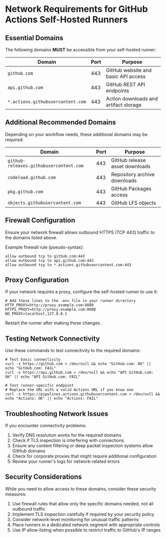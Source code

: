 # Network Requirements for GitHub Actions Self-Hosted Runners

## Essential Domains

The following domains **MUST** be accessible from your self-hosted runner:

| Domain | Port | Purpose |
|--------|------|--------|
| `github.com` | 443 | GitHub website and basic API access |
| `api.github.com` | 443 | GitHub REST API endpoints |
| `*.actions.githubusercontent.com` | 443 | Action downloads and artifact storage |

## Additional Recommended Domains

Depending on your workflow needs, these additional domains may be required:

| Domain | Port | Purpose |
|--------|------|--------|
| `github-releases.githubusercontent.com` | 443 | GitHub release asset downloads |
| `codeload.github.com` | 443 | Repository archive downloads |
| `pkg.github.com` | 443 | GitHub Packages access |
| `objects.githubusercontent.com` | 443 | GitHub LFS objects |

## Firewall Configuration

Ensure your network firewall allows outbound HTTPS (TCP 443) traffic to the domains listed above.

Example firewall rule (pseudo-syntax):
```
allow outbound tcp to github.com:443
allow outbound tcp to api.github.com:443
allow outbound tcp to *.actions.githubusercontent.com:443
```

## Proxy Configuration

If your network requires a proxy, configure the self-hosted runner to use it:

```shell
# Add these lines to the .env file in your runner directory
HTTP_PROXY=http://proxy.example.com:8080
HTTPS_PROXY=http://proxy.example.com:8080
NO_PROXY=localhost,127.0.0.1
```

Restart the runner after making these changes.

## Testing Network Connectivity

Use these commands to test connectivity to the required domains:

```shell
# Test basic connectivity
curl -s https://github.com > /dev/null && echo "GitHub.com: OK" || echo "GitHub.com: FAIL"
curl -s https://api.github.com > /dev/null && echo "API GitHub.com: OK" || echo "API GitHub.com: FAIL"

# Test runner-specific endpoint
# Replace the URL with a valid Actions URL if you know one
curl -s https://pipelines.actions.githubusercontent.com > /dev/null && echo "Actions: OK" || echo "Actions: FAIL"
```

## Troubleshooting Network Issues

If you encounter connectivity problems:

1. Verify DNS resolution works for the required domains
2. Check if TLS inspection is interfering with connections
3. Ensure any content filtering or deep packet inspection systems allow GitHub domains
4. Check for corporate proxies that might require additional configuration
5. Review your runner's logs for network-related errors

## Security Considerations

While you need to allow access to these domains, consider these security measures:

1. Use firewall rules that allow only the specific domains needed, not all outbound traffic
2. Implement TLS inspection carefully if required by your security policy
3. Consider network-level monitoring for unusual traffic patterns
4. Place runners in a dedicated network segment with appropriate controls
5. Use IP allow-listing when possible to restrict traffic to GitHub's IP ranges